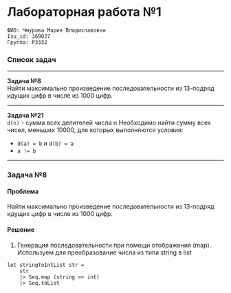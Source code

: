 # Лабораторная работа №1

`ФИО: Чмурова Мария Владиславовна` <br />
`Isu_id: 369027` <br />
`Группа: P3332` <br />

### Список задач 
---
**Задача №8** <br />
Найти максимально произведение последовательности из 13-подряд идущих цифр в числе из 1000 цифр. 

---
**Задача №21** <br />
`d(n)` - сумма всех делителей числа n 
Необходимо найти сумму всех чисел, меньших 10000, для которых выполняются условия: 
- `d(a) = b` и `d(b) = a`
- `a != b`
 
---
### Задача №8

#### Проблема 
Найти максимально произведение последовательности из 13-подряд идущих цифр в числе из 1000 цифр. 

#### Решение 

1. Генерация последовательности при помощи отображения (map). Используем для преобразование числа из типа string в list<int>

```F#
let stringToIntList str =
	str
	|> Seq.map (string >> int)
	|> Seq.toList
```
